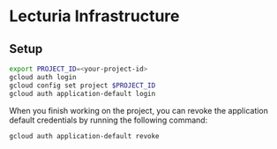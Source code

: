 # Lecturia Infrastructure

## Setup

```bash
export PROJECT_ID=<your-project-id>
gcloud auth login
gcloud config set project $PROJECT_ID
gcloud auth application-default login
```



When you finish working on the project, you can revoke the application default credentials by running the following command:

```bash
gcloud auth application-default revoke
```